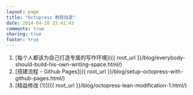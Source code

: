 ```yaml
---
layout: page
title: "Octopress 教程目录"
date: 2014-04-28 23:41:43
comments: true
sharing: true
footer: true
---
```


1. [每个人都该为自己打造专属的写作环境]({{ root_url }}/blog/everybody-should-build-his-own-writing-space.html/)
2. [搭建流程 – Github Pages]({{ root_url }}/blog/setup-octopress-with-github-pages.html/)
3. [精益修改 (1)]({{ root_url }}/blog/octopress-lean-modification-1.html/)

